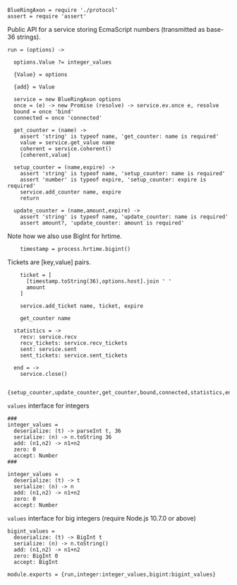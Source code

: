     BlueRingAxon = require './protocol'
    assert = require 'assert'

Public API for a service storing EcmaScript numbers (transmitted as base-36 strings).

    run = (options) ->

      options.Value ?= integer_values

      {Value} = options

      {add} = Value

      service = new BlueRingAxon options
      once = (e) -> new Promise (resolve) -> service.ev.once e, resolve
      bound = once 'bind'
      connected = once 'connected'

      get_counter = (name) ->
        assert 'string' is typeof name, 'get_counter: name is required'
        value = service.get_value name
        coherent = service.coherent()
        [coherent,value]

      setup_counter = (name,expire) ->
        assert 'string' is typeof name, 'setup_counter: name is required'
        assert 'number' is typeof expire, 'setup_counter: expire is required'
        service.add_counter name, expire
        return

      update_counter = (name,amount,expire) ->
        assert 'string' is typeof name, 'update_counter: name is required'
        assert amount?, 'update_counter: amount is required'

Note how we also use BigInt for hrtime.

        timestamp = process.hrtime.bigint()

Tickets are [key,value] pairs.

        ticket = [
          [timestamp.toString(36),options.host].join ' '
          amount
        ]

        service.add_ticket name, ticket, expire

        get_counter name

      statistics = ->
        recv: service.recv
        recv_tickets: service.recv_tickets
        sent: service.sent
        sent_tickets: service.sent_tickets

      end = ->
        service.close()

      {setup_counter,update_counter,get_counter,bound,connected,statistics,end}

`values` interface for integers

    ###
    integer_values =
      deserialize: (t) -> parseInt t, 36
      serialize: (n) -> n.toString 36
      add: (n1,n2) -> n1+n2
      zero: 0
      accept: Number
    ###

    integer_values =
      deserialize: (t) -> t
      serialize: (n) -> n
      add: (n1,n2) -> n1+n2
      zero: 0
      accept: Number

`values` interface for big integers (require Node.js 10.7.0 or above)

    bigint_values =
      deserialize: (t) -> BigInt t
      serialize: (n) -> n.toString()
      add: (n1,n2) -> n1+n2
      zero: BigInt 0
      accept: BigInt

    module.exports = {run,integer:integer_values,bigint:bigint_values}
